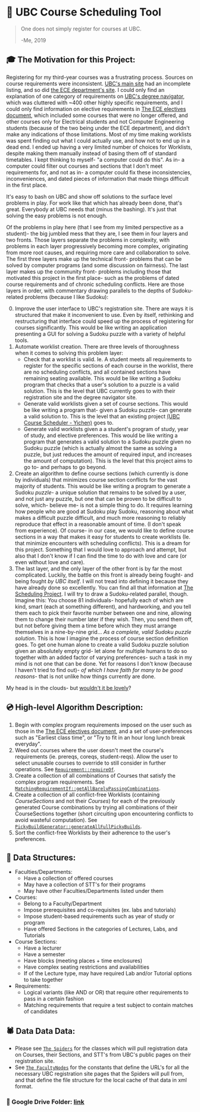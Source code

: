 # :date: UBC Course Scheduling Tool

> One does not simply register for courses at UBC.
>
> -Me, 2019

## :mortar_board: The Motivation for this Project:

Registering for my third-year courses was a frustrating process. Sources on course requirements were inconsistent. [UBC's main site](https://you.ubc.ca/ubc_programs/computer-engineering/) had an incomplete listing, and so did [the ECE department's site](https://www.ece.ubc.ca/academic-programs/undergraduate/programs/computer-engineering-program). I could only find an explanation of one category of requirements on [UBC's degree navigator](https://degree-navigator.as.it.ubc.ca "link broken"), which was cluttered with ~400 other highly specific requirements, and I could only find information on elective requirements in [The ECE electives document](https://www.ece.ubc.ca/sites/default/files/CPEN%20-%202018%20May.pdf), which included some courses that were no longer offered, and other courses only for Electrical students and not Computer Engineering students (because of the two being under the ECE department), and didn't make any indications of those limitations. Most of my time making worklists was spent finding out what I could actually use, and how not to end up in a dead end. I ended up having a very limited number of choices for Worklists, despite making them manually instead of basing them off of standard timetables. I kept thinking to myself- "a computer could do this". As in- a computer could filter out courses and sections that I don't meet requirements for, and not as in- a computer could fix these inconsistencies, inconveniences, and dated pieces of information that made things difficult in the first place.

It's easy to bash on UBC and show off solutions to the surface level problems in play. For work like that which has already been done, that's great. Everybody at UBC needs that (minus the bashing). It's just that solving the easy problems is not enough.

Of the problems in play here (that I see from my limited perspective as a student)- the big jumbled mess that they are, I see them in four layers and two fronts. Those layers separate the problems in complexity, with problems in each layer progressively becoming more complex, originating from more root causes, and requiring more care and collaboration to solve. The first three layers make up the technical front- problems that can be solved by computer programs (and some discussion on fairness). The last layer makes up the community front- problems including those that motivated this project in the first place- such as the problems of dated course requirements and of chronic scheduling conflicts. Here are those layers in order, with commentary drawing parallels to the depths of Sudoku-related problems (because I like Sudoku):

0. Improve the user interface to UBC's registration site. There are ways it is structured that make it inconvenient to use. Even by itself, rethinking and restructuring that interface could speed up the process of registering for courses significantly. This would be like writing an application presenting a GUI for solving a Sudoku puzzle with a variety of helpful tools.
0. Automate worklist creation. There are three levels of thoroughness when it comes to solving this problem layer:
   - Check that a worklist is valid. Ie. A student meets all requirements to register for the specific sections of each course in the worklist, there are no scheduling conflicts, and all contained sections have remaining seating available. This would be like writing a Sudoku program that checks that a user's solution to a puzzle is a valid solution. This is the level that UBC currently goes to with their registration site and the degree navigator site.
   - Generate valid worklists given a set of course sections. This would be like writing a program that- given a Sudoku puzzle- can generate a valid solution to. This is the level that an existing project [(UBC Course Scheduler - Yichen)](https://github.com/Schemetrical/UBCScheduler) goes to.
   - Generate valid worklists given a a student's program of study, year of study, and elective preferences. This would be like writing a program that generates a valid solution to a Sudoku puzzle given no Sudoku puzzle (which is actually almost the same as solving a puzzle, but just reduces the amount of required input, and increases the amount of computation). This is the level that this project aims to go to- and perhaps to go beyond.
0. Create an algorithm to define course sections (which currently is done by individuals) that minimizes course section conflicts for the vast majority of students. This would be like writing a program to generate a Sudoku *puzzle*- a unique solution that remains to be solved by a user, and not just any puzzle, but one that can be proven to be difficult to solve, which- believe me- is not a simple thing to do. It requires learning how people who are good at Sudoku play Sudoku, reasoning about what makes a difficult puzzle difficult, and much more reasoning to reliably reproduce that effect in a reasonable amount of time. (I don't speak from experience). Of course- in our case, we would like to define course sections in a way that makes it easy for students to create worklists (Ie. that minimize encounters with scheduling conflicts). This is a dream for this project. Something that I would love to approach and attempt, but also that I don't know if I can find the time to do with love and care (or even without love and care).
0. The last layer, and the only layer of the other front is by far the most complicated. Luckily, the battle on this front is already being fought- and being fought *by UBC itself*. I will not tread into defining it because they have already done so excellently. You can find all that information at [The Scheduling Project](https://facultystaff.students.ubc.ca/enrolment-services/scheduling-records-systems-management/scheduling-services/scheduling-project). I will try to draw a Sudoku-related parallel, though. Imagine this: You choose 81 individuals- hopefully each of which are kind, smart (each at something different), and hardworking, and you tell them each to pick their favorite number between one and nine, allowing them to change their number later if they wish. Then, you send them off, but not before giving them a time before which they must arrange themselves in a nine-by-nine grid... *As a complete, valid Sudoku puzzle solution*. This is how I imagine the process of course section definition goes. To get one human alone to create a valid Sudoku puzzle solution given an absolutely empty grid- let alone for multiple humans to do so together with an added factor of varying preferences- such a task in my mind is not one that can be done. Yet for reasons I don't know (because I haven't tried to find out)- *of which I have faith for many to be good reasons*- that is not unlike how things currently are done.

My head is in the clouds- but [wouldn't it be lovely](https://www.youtube.com/watch?v=q5fW7sERw7I&t=4m24s)?

## :cd: High-level Algorithm Description:

1. Begin with complex program requirements imposed on the user such as those in the [The ECE electives document](https://www.ece.ubc.ca/sites/default/files/CPEN%20-%202018%20May.pdf), and a set of user-preferences such as "Earliest class time", or "Try to fit in an hour long lunch break everyday".
1. Weed out courses where the user doesn't meet the course's requirements (ie. prereqs, coreqs, student-reqs). Allow the user to select unusable courses to override to still consider in further operations. See [`Requirement::requireOf`](ucst-utils/src/main/java/com/dvf/ucst/utils/requirement/Requirement.java).
1. Create a collection of all combinations of Courses that satisfy the complex program requirements. See [`MatchingRequirementIf::getAllBarelyPassingCombinations`](ucst-utils/src/main/java/com/dvf/ucst/utils/requirement/matching/MatchingRequirementIf.java).
1. Create a collection of all conflict-free Worklists (containing *CourseSections* and not their *Courses*) for each of the previously generated Course combinations by trying all combinations of their CourseSections together (short circuiting upon encountering conflicts to avoid wasteful computation). See [`PickyBuildGenerator::generateAllFullPickyBuilds`](ucst-utils/src/main/java/com/dvf/ucst/utils/pickybuild/PickyBuildGenerator.java).
1. Sort the conflict-free Worklists by their adherence to the user's preferences.

## :monkey: Data Structures:
- Faculties/Departments:
  - Have a collection of offered courses
  - May have a collection of STT's for their programs
  - May have other Faculties/Departments listed under them
- Courses:
  - Belong to a Faculty/Department
  - Impose prerequisites and co-requisites (ex. labs and tutorials)
  - Impose student-based requirements such as year of study or program
  - Have offered Sections in the categories of Lectures, Labs, and Tutorials
- Course Sections:
  - Have a lecturer
  - Have a semester
  - Have blocks (meeting places + time enclosures)
  - Have complex seating restrictions and availabilities
  - If of the Lecture type, may have required Lab and/or Tutorial options to take together
- Requirements:
  - Logical variants (like AND or OR) that require other requirements to pass in a certain fashion
  - Matching requirements that require a test subject to contain matches of candidates

## :spider: Data Data Data:
- Please see [`The Spiders`](ucst-core/src/main/java/com/dvf/ucst/core/spider/Spider.java) for the classes which will pull registration data on Courses, their Sections, and STT's from UBC's public pages on their registration site.
- See [`The FacultyNodes`](ucst-core/src/main/java/com/dvf/ucst/core/faculties) for the constants that define the URL's for all the necessary UBC registration site pages that the Spiders will pull from, and that define the file structure for the local cache of that data in xml format.

### :file_folder: Google Drive Folder: [link](https://drive.google.com/drive/folders/1BmgHv7Mdu5VeI8_ZaramyXntM39VEjx8 "open for collaborators")
